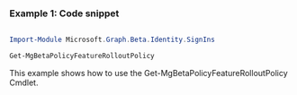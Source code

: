 ### Example 1: Code snippet

```powershell

Import-Module Microsoft.Graph.Beta.Identity.SignIns

Get-MgBetaPolicyFeatureRolloutPolicy

```
This example shows how to use the Get-MgBetaPolicyFeatureRolloutPolicy Cmdlet.

